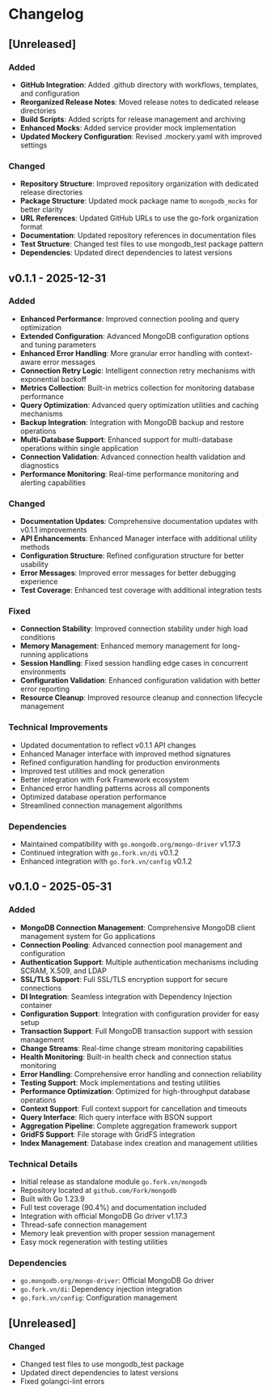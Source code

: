 # Changelog

## [Unreleased]

### Added
- **GitHub Integration**: Added .github directory with workflows, templates, and configuration
- **Reorganized Release Notes**: Moved release notes to dedicated release directories
- **Build Scripts**: Added scripts for release management and archiving
- **Enhanced Mocks**: Added service provider mock implementation
- **Updated Mockery Configuration**: Revised .mockery.yaml with improved settings

### Changed
- **Repository Structure**: Improved repository organization with dedicated release directories
- **Package Structure**: Updated mock package name to `mongodb_mocks` for better clarity
- **URL References**: Updated GitHub URLs to use the go-fork organization format
- **Documentation**: Updated repository references in documentation files
- **Test Structure**: Changed test files to use mongodb_test package pattern
- **Dependencies**: Updated direct dependencies to latest versions

## v0.1.1 - 2025-12-31

### Added
- **Enhanced Performance**: Improved connection pooling and query optimization
- **Extended Configuration**: Advanced MongoDB configuration options and tuning parameters
- **Enhanced Error Handling**: More granular error handling with context-aware error messages
- **Connection Retry Logic**: Intelligent connection retry mechanisms with exponential backoff
- **Metrics Collection**: Built-in metrics collection for monitoring database performance
- **Query Optimization**: Advanced query optimization utilities and caching mechanisms
- **Backup Integration**: Integration with MongoDB backup and restore operations
- **Multi-Database Support**: Enhanced support for multi-database operations within single application
- **Connection Validation**: Advanced connection health validation and diagnostics
- **Performance Monitoring**: Real-time performance monitoring and alerting capabilities

### Changed
- **Documentation Updates**: Comprehensive documentation updates with v0.1.1 improvements
- **API Enhancements**: Enhanced Manager interface with additional utility methods
- **Configuration Structure**: Refined configuration structure for better usability
- **Error Messages**: Improved error messages for better debugging experience
- **Test Coverage**: Enhanced test coverage with additional integration tests

### Fixed
- **Connection Stability**: Improved connection stability under high load conditions
- **Memory Management**: Enhanced memory management for long-running applications
- **Session Handling**: Fixed session handling edge cases in concurrent environments
- **Configuration Validation**: Enhanced configuration validation with better error reporting
- **Resource Cleanup**: Improved resource cleanup and connection lifecycle management

### Technical Improvements
- Updated documentation to reflect v0.1.1 API changes
- Enhanced Manager interface with improved method signatures
- Refined configuration handling for production environments
- Improved test utilities and mock generation
- Better integration with Fork Framework ecosystem
- Enhanced error handling patterns across all components
- Optimized database operation performance
- Streamlined connection management algorithms

### Dependencies
- Maintained compatibility with `go.mongodb.org/mongo-driver` v1.17.3
- Continued integration with `go.fork.vn/di` v0.1.2
- Enhanced integration with `go.fork.vn/config` v0.1.2

## v0.1.0 - 2025-05-31

### Added
- **MongoDB Connection Management**: Comprehensive MongoDB client management system for Go applications
- **Connection Pooling**: Advanced connection pool management and configuration
- **Authentication Support**: Multiple authentication mechanisms including SCRAM, X.509, and LDAP
- **SSL/TLS Support**: Full SSL/TLS encryption support for secure connections
- **DI Integration**: Seamless integration with Dependency Injection container
- **Configuration Support**: Integration with configuration provider for easy setup
- **Transaction Support**: Full MongoDB transaction support with session management
- **Change Streams**: Real-time change stream monitoring capabilities
- **Health Monitoring**: Built-in health check and connection status monitoring
- **Error Handling**: Comprehensive error handling and connection reliability
- **Testing Support**: Mock implementations and testing utilities
- **Performance Optimization**: Optimized for high-throughput database operations
- **Context Support**: Full context support for cancellation and timeouts
- **Query Interface**: Rich query interface with BSON support
- **Aggregation Pipeline**: Complete aggregation framework support
- **GridFS Support**: File storage with GridFS integration
- **Index Management**: Database index creation and management utilities

### Technical Details
- Initial release as standalone module `go.fork.vn/mongodb`
- Repository located at `github.com/Fork/mongodb`
- Built with Go 1.23.9
- Full test coverage (90.4%) and documentation included
- Integration with official MongoDB Go driver v1.17.3
- Thread-safe connection management
- Memory leak prevention with proper session management
- Easy mock regeneration with testing utilities

### Dependencies
- `go.mongodb.org/mongo-driver`: Official MongoDB Go driver
- `go.fork.vn/di`: Dependency injection integration
- `go.fork.vn/config`: Configuration management


[v0.1.1]: https://github.com/go-fork/mongodb/releases/tag/v0.1.1
[v0.1.0]: https://github.com/go-fork/mongodb/releases/tag/v0.1.0

## [Unreleased]

### Changed
- Changed test files to use mongodb_test package
- Updated direct dependencies to latest versions
- Fixed golangci-lint errors
